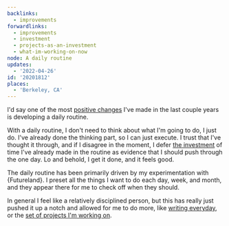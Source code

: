 ```yaml
---
backlinks:
  - improvements
forwardlinks:
  - improvements
  - investment
  - projects-as-an-investment
  - what-im-working-on-now
node: A daily routine
updates:
  - '2022-04-26'
id: '20201812'
places:
  - 'Berkeley, CA'
---
```

I'd say one of the most [positive changes](improvements.md) I've made in the last couple years is developing a daily routine. 

With a daily routine, I don't need to think about what I'm going to do, I just do. I've already done the thinking part, so I can just execute. I trust that I've thought it through, and if I disagree in the moment, I defer [the investment](investment.md) of time I've already made in the routine as evidence that I should push through the one day. Lo and behold, I get it done, and it feels good. 

The daily routine has been primarily driven by my experimentation with {Futureland}. I preset all the things I want to do each day, week, and month, and they appear there for me to check off when they should. 

In general I feel like a relatively disciplined person, but this has really just pushed it up a notch and allowed for me to do more, like [writing everyday](projects-as-an-investment.md), or the [set of projects I'm working on](what-im-working-on-now.md). 
